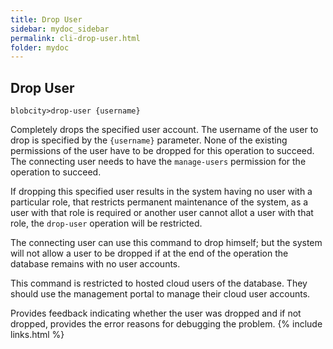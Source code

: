 ```yaml
---
title: Drop User
sidebar: mydoc_sidebar
permalink: cli-drop-user.html
folder: mydoc
---
```


## Drop User

```
blobcity>drop-user {username}
```

Completely drops the specified user account. The username of the user to drop is specified by the `{username}` parameter. None of the existing permissions of the user have to be dropped for this operation to succeed. The connecting user needs to have the `manage-users` permission for the operation to succeed.

If dropping this specified user results in the system having no user with a particular role, that restricts permanent maintenance of the system, as a user with that role is required or another user cannot allot a user with that role, the `drop-user` operation will be restricted.

The connecting user can use this command to drop himself; but the system will not allow a user to be dropped if at the end of the operation the database remains with no user accounts.

This command is restricted to hosted cloud users of the database. They should use the management portal to manage their cloud user accounts.

Provides feedback indicating whether the user was dropped and if not dropped, provides the error reasons for debugging the problem.
{% include links.html %}
